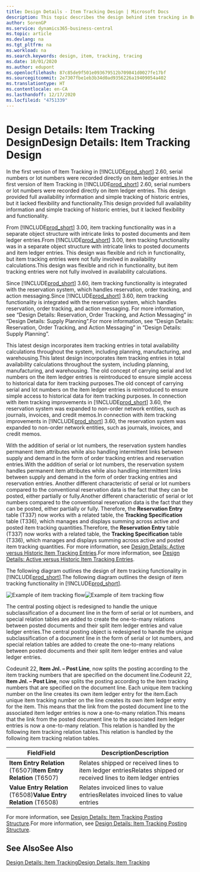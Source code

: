 ```yaml
---
title: Design Details - Item Tracking Design | Microsoft Docs
description: This topic describes the design behind item tracking in Business Central.
author: SorenGP
ms.service: dynamics365-business-central
ms.topic: article
ms.devlang: na
ms.tgt_pltfrm: na
ms.workload: na
ms.search.keywords: design, item, tracking, tracing
ms.date: 10/01/2020
ms.author: edupont
ms.openlocfilehash: 87c85de9f501e093679512b709841d0027fe17bf
ms.sourcegitcommit: 2e7307fbe1eb3b34d0ad9356226a19409054a402
ms.translationtype: HT
ms.contentlocale: en-CA
ms.lasthandoff: 12/17/2020
ms.locfileid: "4751339"
---
```

# <a name="design-details-item-tracking-design"></a><span data-ttu-id="a170b-103">Design Details: Item Tracking Design</span><span class="sxs-lookup"><span data-stu-id="a170b-103">Design Details: Item Tracking Design</span></span>
<span data-ttu-id="a170b-104">In the first version of Item Tracking in [!INCLUDE[prod_short](includes/prod_short.md)] 2.60, serial numbers or lot numbers were recorded directly on item ledger entries.</span><span class="sxs-lookup"><span data-stu-id="a170b-104">In the first version of Item Tracking in [!INCLUDE[prod_short](includes/prod_short.md)] 2.60, serial numbers or lot numbers were recorded directly on item ledger entries.</span></span> <span data-ttu-id="a170b-105">This design provided full availability information and simple tracking of historic entries, but it lacked flexibility and functionality.</span><span class="sxs-lookup"><span data-stu-id="a170b-105">This design provided full availability information and simple tracking of historic entries, but it lacked flexibility and functionality.</span></span>  

<span data-ttu-id="a170b-106">From [!INCLUDE[prod_short](includes/prod_short.md)] 3.00, item tracking functionality was in a separate object structure with intricate links to posted documents and item ledger entries.</span><span class="sxs-lookup"><span data-stu-id="a170b-106">From [!INCLUDE[prod_short](includes/prod_short.md)] 3.00, item tracking functionality was in a separate object structure with intricate links to posted documents and item ledger entries.</span></span> <span data-ttu-id="a170b-107">This design was flexible and rich in functionality, but item tracking entries were not fully involved in availability calculations.</span><span class="sxs-lookup"><span data-stu-id="a170b-107">This design was flexible and rich in functionality, but item tracking entries were not fully involved in availability calculations.</span></span>  

<span data-ttu-id="a170b-108">Since [!INCLUDE[prod_short](includes/prod_short.md)] 3.60, item tracking functionality is integrated with the reservation system, which handles reservation, order tracking, and action messaging.</span><span class="sxs-lookup"><span data-stu-id="a170b-108">Since [!INCLUDE[prod_short](includes/prod_short.md)] 3.60, item tracking functionality is integrated with the reservation system, which handles reservation, order tracking, and action messaging.</span></span> <span data-ttu-id="a170b-109">For more information, see “Design Details: Reservation, Order Tracking, and Action Messaging” in “Design Details: Supply Planning”.</span><span class="sxs-lookup"><span data-stu-id="a170b-109">For more information, see “Design Details: Reservation, Order Tracking, and Action Messaging” in “Design Details: Supply Planning”.</span></span>  

<span data-ttu-id="a170b-110">This latest design incorporates item tracking entries in total availability calculations throughout the system, including planning, manufacturing, and warehousing.</span><span class="sxs-lookup"><span data-stu-id="a170b-110">This latest design incorporates item tracking entries in total availability calculations throughout the system, including planning, manufacturing, and warehousing.</span></span> <span data-ttu-id="a170b-111">The old concept of carrying serial and lot numbers on the item ledger entries is reintroduced to ensure simple access to historical data for item tracking purposes.</span><span class="sxs-lookup"><span data-stu-id="a170b-111">The old concept of carrying serial and lot numbers on the item ledger entries is reintroduced to ensure simple access to historical data for item tracking purposes.</span></span> <span data-ttu-id="a170b-112">In connection with item tracking improvements in [!INCLUDE[prod_short](includes/prod_short.md)] 3.60, the reservation system was expanded to non-order network entities, such as journals, invoices, and credit memos.</span><span class="sxs-lookup"><span data-stu-id="a170b-112">In connection with item tracking improvements in [!INCLUDE[prod_short](includes/prod_short.md)] 3.60, the reservation system was expanded to non-order network entities, such as journals, invoices, and credit memos.</span></span>  

<span data-ttu-id="a170b-113">With the addition of serial or lot numbers, the reservation system handles permanent item attributes while also handling intermittent links between supply and demand in the form of order tracking entries and reservation entries.</span><span class="sxs-lookup"><span data-stu-id="a170b-113">With the addition of serial or lot numbers, the reservation system handles permanent item attributes while also handling intermittent links between supply and demand in the form of order tracking entries and reservation entries.</span></span> <span data-ttu-id="a170b-114">Another different characteristic of serial or lot numbers compared to the conventional reservation data is the fact that they can be posted, either partially or fully.</span><span class="sxs-lookup"><span data-stu-id="a170b-114">Another different characteristic of serial or lot numbers compared to the conventional reservation data is the fact that they can be posted, either partially or fully.</span></span> <span data-ttu-id="a170b-115">Therefore, the **Reservation Entry** table (T337) now works with a related table, the **Tracking Specification** table (T336), which manages and displays summing across active and posted item tracking quantities.</span><span class="sxs-lookup"><span data-stu-id="a170b-115">Therefore, the **Reservation Entry** table (T337) now works with a related table, the **Tracking Specification** table (T336), which manages and displays summing across active and posted item tracking quantities.</span></span> <span data-ttu-id="a170b-116">For more information, see [Design Details: Active versus Historic Item Tracking Entries](design-details-active-versus-historic-item-tracking-entries.md).</span><span class="sxs-lookup"><span data-stu-id="a170b-116">For more information, see [Design Details: Active versus Historic Item Tracking Entries](design-details-active-versus-historic-item-tracking-entries.md).</span></span>  

<span data-ttu-id="a170b-117">The following diagram outlines the design of item tracking functionality in [!INCLUDE[prod_short](includes/prod_short.md)].</span><span class="sxs-lookup"><span data-stu-id="a170b-117">The following diagram outlines the design of item tracking functionality in [!INCLUDE[prod_short](includes/prod_short.md)].</span></span>  

<span data-ttu-id="a170b-118">![Example of item tracking flow](media/design_details_item_tracking_design.png "Example of item tracking flow")</span><span class="sxs-lookup"><span data-stu-id="a170b-118">![Example of item tracking flow](media/design_details_item_tracking_design.png "Example of item tracking flow")</span></span>  

<span data-ttu-id="a170b-119">The central posting object is redesigned to handle the unique subclassification of a document line in the form of serial or lot numbers, and special relation tables are added to create the one-to-many relations between posted documents and their split item ledger entries and value ledger entries.</span><span class="sxs-lookup"><span data-stu-id="a170b-119">The central posting object is redesigned to handle the unique subclassification of a document line in the form of serial or lot numbers, and special relation tables are added to create the one-to-many relations between posted documents and their split item ledger entries and value ledger entries.</span></span>  

<span data-ttu-id="a170b-120">Codeunit 22, **Item Jnl. – Post Line**, now splits the posting according to the item tracking numbers that are specified on the document line.</span><span class="sxs-lookup"><span data-stu-id="a170b-120">Codeunit 22, **Item Jnl. – Post Line**, now splits the posting according to the item tracking numbers that are specified on the document line.</span></span> <span data-ttu-id="a170b-121">Each unique item tracking number on the line creates its own item ledger entry for the item.</span><span class="sxs-lookup"><span data-stu-id="a170b-121">Each unique item tracking number on the line creates its own item ledger entry for the item.</span></span> <span data-ttu-id="a170b-122">This means that the link from the posted document line to the associated item ledger entries is now a one-to-many relation.</span><span class="sxs-lookup"><span data-stu-id="a170b-122">This means that the link from the posted document line to the associated item ledger entries is now a one-to-many relation.</span></span> <span data-ttu-id="a170b-123">This relation is handled by the following item tracking relation tables.</span><span class="sxs-lookup"><span data-stu-id="a170b-123">This relation is handled by the following item tracking relation tables.</span></span>  

|<span data-ttu-id="a170b-124">Field</span><span class="sxs-lookup"><span data-stu-id="a170b-124">Field</span></span>|<span data-ttu-id="a170b-125">Description</span><span class="sxs-lookup"><span data-stu-id="a170b-125">Description</span></span>|  
|---------------|---------------------------------------|  
|<span data-ttu-id="a170b-126">**Item Entry Relation** (T6507)</span><span class="sxs-lookup"><span data-stu-id="a170b-126">**Item Entry Relation** (T6507)</span></span>|<span data-ttu-id="a170b-127">Relates shipped or received lines to item ledger entries</span><span class="sxs-lookup"><span data-stu-id="a170b-127">Relates shipped or received lines to item ledger entries</span></span>|  
|<span data-ttu-id="a170b-128">**Value Entry Relation** (T6508)</span><span class="sxs-lookup"><span data-stu-id="a170b-128">**Value Entry Relation** (T6508)</span></span>|<span data-ttu-id="a170b-129">Relates invoiced lines to value entries</span><span class="sxs-lookup"><span data-stu-id="a170b-129">Relates invoiced lines to value entries</span></span>|  

<span data-ttu-id="a170b-130">For more information, see [Design Details: Item Tracking Posting Structure](design-details-item-tracking-posting-structure.md).</span><span class="sxs-lookup"><span data-stu-id="a170b-130">For more information, see [Design Details: Item Tracking Posting Structure](design-details-item-tracking-posting-structure.md).</span></span>  

## <a name="see-also"></a><span data-ttu-id="a170b-131">See Also</span><span class="sxs-lookup"><span data-stu-id="a170b-131">See Also</span></span>  
[<span data-ttu-id="a170b-132">Design Details: Item Tracking</span><span class="sxs-lookup"><span data-stu-id="a170b-132">Design Details: Item Tracking</span></span>](design-details-item-tracking.md)
